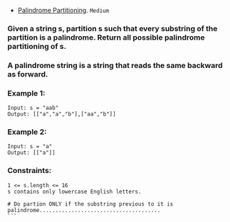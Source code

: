 - [Palindrome Partitioning](https://leetcode.com/problems/palindrome-partitioning/).
`Medium`

### Given a string s, partition s such that every substring of the partition is a palindrome. Return all possible palindrome partitioning of s.

### A palindrome string is a string that reads the same backward as forward.

 

### Example 1:
```
Input: s = "aab"
Output: [["a","a","b"],["aa","b"]]
```
### Example 2:
```
Input: s = "a"
Output: [["a"]]
``` 

### Constraints:
```
1 <= s.length <= 16
s contains only lowercase English letters.
```
````
# Do partion ONLY if the substring previous to it is palindrome......................................
```
